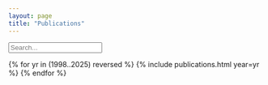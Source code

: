 ```yaml
---
layout: page
title: "Publications"
---
```


<input type="text" id="myInput" onkeyup="myFunction()" placeholder="Search...">

{% for yr in (1998..2025) reversed %}
{% include publications.html year=yr %}
{% endfor %}


<script>
function myFunction() {
  var input, filter, table, ul, li, i, txtValue, year;
  input = document.getElementById("myInput");
  filter = input.value.toUpperCase();

  for (year = 1998; year <= 2025; year++) {
	  ul = document.getElementById("papers_" + year); 
	  if (ul) {
	  li = ul.getElementsByTagName("li");

	  for (i = 0; i < li.length; i++) {
	    txtValue = li[i].textContent || li[i].innerText;
	    if (txtValue.toUpperCase().indexOf(filter) > -1) {
		    li[i].style.display = "";
	    } else {
		    li[i].style.display = "none";
	    }
	  }
      }
  }
}
</script>

